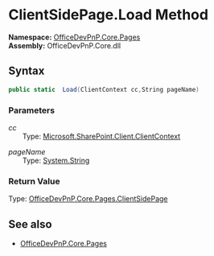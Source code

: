 # ClientSidePage.Load Method  
**Namespace:** [OfficeDevPnP.Core.Pages](OfficeDevPnP.Core.Pages.md)  
**Assembly:** OfficeDevPnP.Core.dll  
## Syntax
```C#
public static  Load(ClientContext cc,String pageName)
```
### Parameters
*cc*  
&emsp;&emsp;Type: [Microsoft.SharePoint.Client.ClientContext](Microsoft.SharePoint.Client.ClientContext.md) 
&emsp;&emsp;  
  
*pageName*  
&emsp;&emsp;Type: [System.String](System.String.md) 
&emsp;&emsp;  
  
### Return Value
Type: [OfficeDevPnP.Core.Pages.ClientSidePage](OfficeDevPnP.Core.Pages.ClientSidePage.md  
)
## See also
- [OfficeDevPnP.Core.Pages](OfficeDevPnP.Core.Pages.md)
